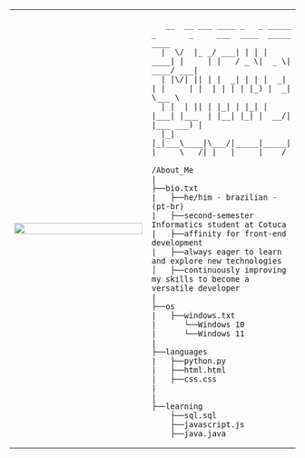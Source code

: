 <table>
  <tr>
    <td style="width: 50%;">
       <img src="https://wallpapers.com/images/hd/spider-verse-superhero-miles-morales-r3e9f4hoth7zyxri.jpg" style="width: 100%; border: none;"/>
    </td>
    <td style="width: 50%; vertical-align: top;">
      <p style="font-family: monospace; font-size: 16px;">
              
       __  __ ___ ____ _   _ _____ _       _     ___  ____  _____ ____  
      |  \/  |_ _/ ___| | | | ____| |     | |   / _ \|  _ \| ____/ ___| 
      | |\/| || | |  _| | | |  _| | |     | |  | | | | |_) |  _| \___ \ 
      | |  | || | |_| | |_| | |___| |___  | |__| |_| |  __/| |___ ___) |
      |_|  |_|___\____|\___/|_____|_____| |_____\___/|_|   |_____|____/ 
                                                                   
                                                              
</p>

    /About_Me
    |
    ├──bio.txt
    |   ├──he/him - brazilian - (pt-br)
    |   ├──second-semester Informatics student at Cotuca
    |   ├──affinity for front-end development
    |   ├──always eager to learn and explore new technologies
    │   ├──continuously improving my skills to become a versatile developer
    |
    ├──os
    |   ├──windows.txt
    |      └──Windows 10
    |      └──Windows 11
    |
    ├──languages
    |   ├──python.py
    |   ├──html.html
    |   ├──css.css
    |
    |
    ├──learning
        ├──sql.sql
        ├──javascript.js
        ├──java.java
        
  </tr>
</table>
